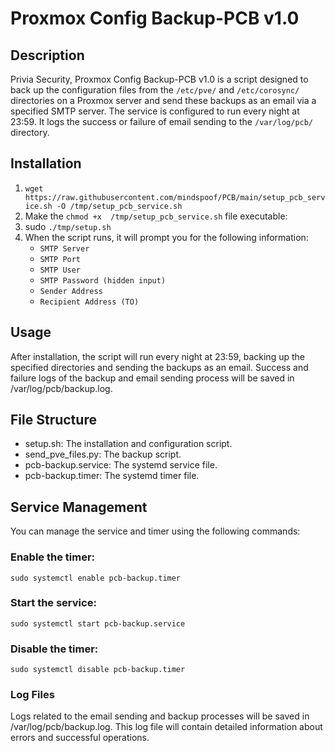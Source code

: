 # Proxmox Config Backup-PCB v1.0

## Description

Privia Security, Proxmox Config Backup-PCB v1.0 is a script designed to back up the configuration files from the `/etc/pve/` and `/etc/corosync/` directories on a Proxmox server and send these backups as an email via a specified SMTP server. The service is configured to run every night at 23:59. It logs the success or failure of email sending to the `/var/log/pcb/` directory.

## Installation

1. `wget https://raw.githubusercontent.com/mindspoof/PCB/main/setup_pcb_service.sh -O /tmp/setup_pcb_service.sh`
2. Make the `chmod +x  /tmp/setup_pcb_service.sh` file executable:
3. sudo `./tmp/setup.sh`
4. When the script runs, it will prompt you for the following information:
   + `SMTP Server`
   + `SMTP Port`
   + `SMTP User`
   + `SMTP Password (hidden input)`
   + `Sender Address`
   + `Recipient Address (TO)`
## Usage

After installation, the script will run every night at 23:59, backing up the specified directories and sending the backups as an email. Success and failure logs of the backup and email sending process will be saved in /var/log/pcb/backup.log.

## File Structure
   + setup.sh: The installation and configuration script.
   + send_pve_files.py: The backup script.
   + pcb-backup.service: The systemd service file.
   + pcb-backup.timer: The systemd timer file.

## Service Management
You can manage the service and timer using the following commands:

### Enable the timer:
<code>sudo systemctl enable pcb-backup.timer</code>

### Start the service:
<code>sudo systemctl start pcb-backup.service</code>

### Disable the timer:
<code>sudo systemctl disable pcb-backup.timer</code>

### Log Files
Logs related to the email sending and backup processes will be saved in /var/log/pcb/backup.log. This log file will contain detailed information about errors and successful operations.
